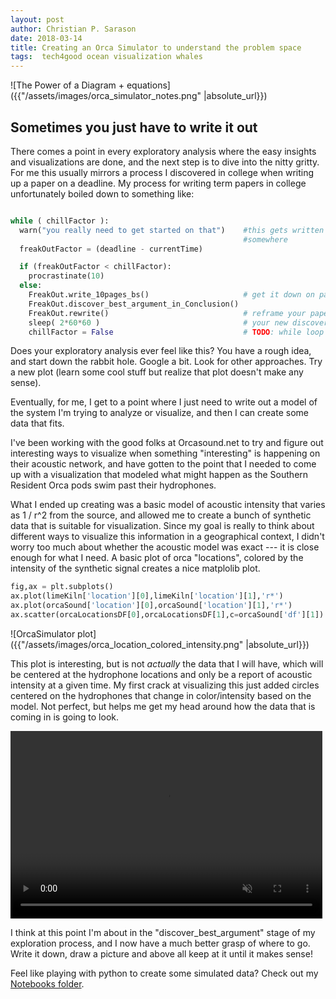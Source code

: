```yaml
---
layout: post
author: Christian P. Sarason
date: 2018-03-14
title: Creating an Orca Simulator to understand the problem space
tags:  tech4good ocean visualization whales
---
```

![The Power of a Diagram + equations]({{"/assets/images/orca_simulator_notes.png" |absolute_url}})
## Sometimes you just have to write it out

There comes a point in every exploratory analysis where the easy insights and
visualizations are done, and the next step is to dive into the nitty gritty. For
me this usually mirrors a process I discovered in college when writing up a paper
on a deadline. My process for writing term papers in college unfortunately
boiled down to something like:

```python

while ( chillFactor ):
  warn("you really need to get started on that")    #this gets written to a log
                                                    #somewhere
  freakOutFactor = (deadline - currentTime)

  if (freakOutFactor < chillFactor):
    procrastinate(10)
  else:
    FreakOut.write_10pages_bs()                     # get it down on paper
    FreakOut.discover_best_argument_in_Conclusion()
    FreakOut.rewrite()                              # reframe your paper around
    sleep( 2*60*60 )                                # your new discovered argument
    chillFactor = False                             # TODO: while loop not my favorite
```
Does your exploratory analysis ever feel like this? You have a rough idea, and
start down the rabbit hole. Google a bit. Look for other approaches. Try a new
plot (learn some cool stuff but realize that plot doesn't make any sense).

Eventually, for me, I get to a point where I just need to write out a model of
the system I'm trying to analyze or visualize, and then I can create some data
that fits.

I've been working with the good folks at Orcasound.net to try and figure out
interesting ways to visualize when something "interesting" is happening on their
acoustic network, and have gotten to the point that I needed to come up with a
visualization that modeled what might happen as the Southern Resident Orca pods
swim past their hydrophones.

What I ended up creating was a basic model of acoustic intensity that varies as
1 / r^2 from the source, and allowed me to create a bunch of synthetic data that is
suitable for visualization. Since my goal is really to think about different
ways to visualize this information in a geographical context, I didn't worry
too much about whether the acoustic model was exact --- it is close enough for
what I need. A basic plot of orca "locations", colored by the intensity of the
synthetic signal creates a nice matplolib plot.

```python
fig,ax = plt.subplots()
ax.plot(limeKiln['location'][0],limeKiln['location'][1],'r*')
ax.plot(orcaSound['location'][0],orcaSound['location'][1],'r*')
ax.scatter(orcaLocationsDF[0],orcaLocationsDF[1],c=orcaSound['df'][1])
```
![OrcaSimulator plot]({{"/assets/images/orca_location_colored_intensity.png" |absolute_url}})

This plot is interesting, but is not *actually* the data that I will have, which
will be centered at the hydrophone locations and only be a report of acoustic
intensity at a given time. My first crack at visualizing this just added circles
centered on the hydrophones that change in color/intensity based on the model.
Not perfect, but helps me get my head around how the data that is coming in is
going to look.

<div>
<video width="99%" height="300" autoplay loop muted>
<source src="/assets/images/orcaSimulator.mp4" type="video/mp4">
</video>
</div>

I think at this point I'm about in the  "discover_best_argument"
stage of my exploration process, and I now have a much better grasp of where to
go. Write it down, draw a picture and above all keep at it until it makes sense!

Feel like playing with python to create some simulated data? Check out my
[Notebooks folder]({{"/notebooks/index.html"}}).
